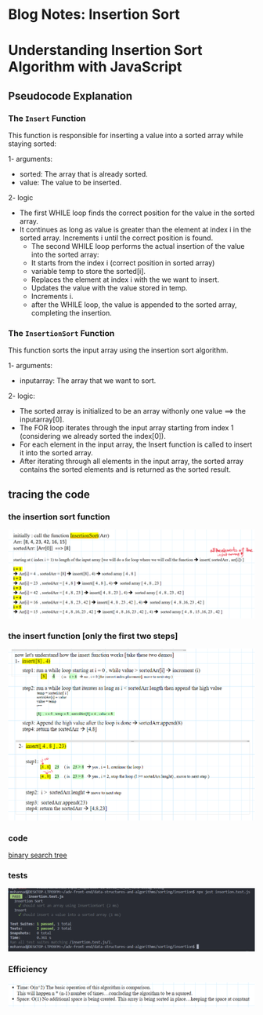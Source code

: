 # Blog Notes: Insertion Sort

# Understanding Insertion Sort Algorithm with JavaScript

## Pseudocode Explanation

### The `Insert` Function

This function is responsible for inserting a value into a sorted array while staying sorted:<br>

1- arguments:

- sorted: The array that is already sorted.
- value: The value to be inserted.
  <br>

2- logic

- The first WHILE loop finds the correct position for the value in the sorted array.
- It continues as long as value is greater than the element at index i in the sorted array.
  Increments i until the correct position is found.
  - The second WHILE loop performs the actual insertion of the value into the sorted array:
  - It starts from the index i (correct position in sorted array)
  - variable temp to store the sorted[i].
  - Replaces the element at index i with the we want to insert.
  - Updates the value with the value stored in temp.
  - Increments i.
  - after the WHILE loop, the value is appended to the sorted array, completing the insertion.

### The `InsertionSort` Function

This function sorts the input array using the insertion sort algorithm.<br>

1- arguments:

- inputarray: The array that we want to sort.

2- logic:

- The sorted array is initialized to be an array withonly one value ==> the inputarray[0].
- The FOR loop iterates through the input array starting from index 1 (considering we already sorted the index[0]).
- For each element in the input array, the Insert function is called to insert it into the sorted array.
- After iterating through all elements in the input array, the sorted array contains the sorted elements and is returned as the sorted result.

## tracing the code

### the insertion sort function

![sort](./insertionsort.png)

### the insert function [only the first two steps]

![sort](./insertion.png)

### code

[binary search tree](./insertion.js) <br>

### tests

![tests](./tests.png)

### Efficiency

![eff](./eff.png)
